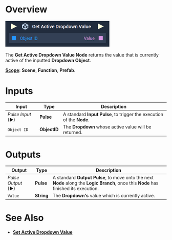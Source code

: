 # Overview

![The Get Active Dropdown Value Node.](../../../.gitbook/assets/getactivedropdownvalue.png)

The **Get Active Dropdown Value Node** returns the value that is currently active of the inputted **Dropdown Object**.

[**Scope**](../../overview.md#scopes): **Scene**, **Function**, **Prefab**.


# Inputs

|Input|Type|Description|
|---|---|---|
|*Pulse Input* (►)|**Pulse**|A standard **Input Pulse**, to trigger the execution of the **Node**.|
|`Object ID`|**ObjectID**|The **Dropdown** whose active value will be returned.|

# Outputs

|Output|Type|Description|
|---|---|---|
|*Pulse Output* (►)|**Pulse**|A standard **Output Pulse**, to move onto the next **Node** along the **Logic Branch**, once this **Node** has finished its execution.|
|`Value`|**String**|The **Dropdown's** value which is currently active.|

# See Also

* [**Set Active Dropdown Value**](set-active-dropdown-value.md)



